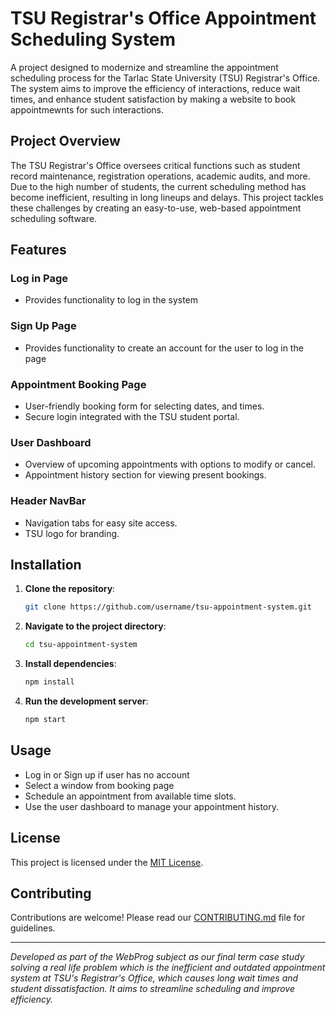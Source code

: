 # TSU Registrar's Office Appointment Scheduling System

A project designed to modernize and streamline the appointment scheduling process for the Tarlac State University (TSU) Registrar's Office. The system aims to improve the efficiency of interactions, reduce wait times, and enhance student satisfaction by making a website to book appointmewnts for such interactions.

## Project Overview
The TSU Registrar's Office oversees critical functions such as student record maintenance, registration operations, academic audits, and more. Due to the high number of students, the current scheduling method has become inefficient, resulting in long lineups and delays. This project tackles these challenges by creating an easy-to-use, web-based appointment scheduling software.

## Features

### Log in Page
- Provides functionality to log in the system

### Sign Up Page
- Provides functionality to create an account for the user to log in the page
  
### Appointment Booking Page
- User-friendly booking form for selecting dates, and times.
- Secure login integrated with the TSU student portal.

### User Dashboard
- Overview of upcoming appointments with options to modify or cancel.
- Appointment history section for viewing present bookings.

### Header NavBar
- Navigation tabs for easy site access.
- TSU logo for branding.


## Installation

1. **Clone the repository**:
    ```bash
    git clone https://github.com/username/tsu-appointment-system.git
    ```
2. **Navigate to the project directory**:
    ```bash
    cd tsu-appointment-system
    ```
3. **Install dependencies**:
    ```bash
    npm install
    ```
4. **Run the development server**:
    ```bash
    npm start
    ```

## Usage
- Log in or Sign up if user has no account
- Select a window from booking page
- Schedule an appointment from available time slots.
- Use the user dashboard to manage your appointment history.

## License
This project is licensed under the [MIT License](LICENSE).

## Contributing
Contributions are welcome! Please read our [CONTRIBUTING.md](CONTRIBUTING.md) file for guidelines.

---

*Developed as part of the WebProg subject as our final term case study solving a real life problem which is the inefficient and outdated appointment system at TSU's Registrar's Office, which causes long wait times and student dissatisfaction. It aims to streamline scheduling and improve efficiency.*
